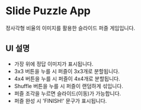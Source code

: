 # Slide Puzzle App
정사각형 비율의 이미지를 활용한 슬라이드 퍼즐 게임입니다.

## UI 설명
+ 가장 위에 정답 이미지가 표시됩니다.
+ 3x3 버튼을 누를 시 퍼즐이 3x3개로 분할됩니다.
+ 4x4 버튼을 누를 시 퍼즐이 4x4개로 분할됩니다.
+ Shuffle 버튼을 누를 시 퍼즐이 랜덤하게 섞입니다.
+ 퍼즐 조각을 누르면 슬라이드(이동)가 가능합니다.
+ 퍼즐 완성 시 'FINISH!' 문구가 표시됩니다.
